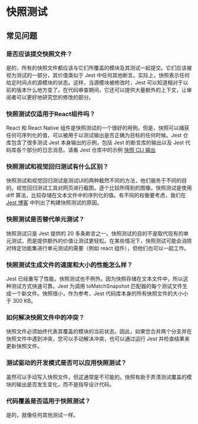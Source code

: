 # 快照测试

## 常见问题
### 是否应该提交快照文件？
是的，所有的快照文件都应该与它们所覆盖的模块及其测试一起提交。它们应该被视为测试的一部分，其价值类似于 Jest 中任何其他断言。实际上，快照表示任何给定时间点的源模块的状态。这样，当源模块被修改时，Jest 可以知道相对于以前的版本什么地方变了。在代码审查期间，它还可以提供大量额外的上下文，让审阅者可以更好地研究您的修改的部分。

### 快照测试仅适用于React组件吗？
React 和 React Native 组件是快照测试的一个很好的用例。但是，快照可以捕获任何可序列化的值，可以被用于以测试输出是否正确为目标的任何时候。Jest 仓库包含了很多测试 Jest 本身输出的示例，包括 Jest 的断言库的输出以及 Jest 代码库各个部分的日志消息。请看 Jest 仓库中的示例 [快照 CLI 输出](https://github.com/facebook/jest/blob/master/integration_tests/__tests__/console.test.js)

### 快照测试和视觉回归测试有什么区别？
快照测试和视觉回归测试是测试UI的两种截然不同的方法，他们服务于不同的目的。视觉回归测试工具对网页进行截图，逐个比较所得到的图像。快照测试是使用 diff 算法，比较存储在文本文件中的序列化的值。有不同的权衡要考虑，我们在 [Jest 博客](http://facebook.github.io/jest/blog/2016/07/27/jest-14.html#why-snapshot-testing) 中列出了构建快照测试的原因。

### 快照测试是否替代单元测试？
快照测试只是 Jest 提供的 20 多条断言之一。快照测试的目的不是取代现有的单元测试，而是提供额外的价值让测试更轻松。在某些情况下，快照测试可能会消除对特定功能集进行单元测试的需要（例如 react 组件），但他们也可以一起工作。

### 快照测试生成文件的速度和大小的性能怎么样？
Jest 已经重写了性能，快照测试也不例外。因为快照存储在文本文件中，所以这种测试方式快速可靠。Jest 为调用 toMatchSnapshot 匹配器的每个测试文件生成一个新文件。快照很小，作为参考，Jest 代码库本身的所有快照文件的大小小于 300 KB。

### 如何解决快照文件中的冲突？
快照文件必须始终代表其覆盖的模块的当前状态。因此，如果您合并两个分支并在快照文件中遇到冲突，您可以手动解决冲突，也可以通过运行 Jest 并检查结果来更新快照文件。

### 测试驱动的开发模式是否可以应用快照测试？
虽然可以手动写入快照文件，但这通常是不可能的。快照有助于弄清测试覆盖的模块的输出是否发生变化，而不是指导设计代码。

### 代码覆盖是否适用于快照测试？
是的，就像任何其他测试一样。
